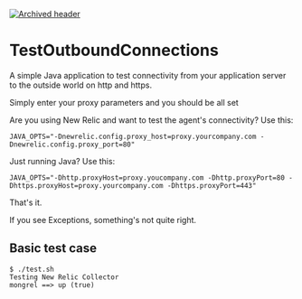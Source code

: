 [![Archived header](https://github.com/newrelic/open-source-office/raw/master/examples/categories/images/Archived.png)](https://github.com/newrelic/open-source-office/blob/master/examples/categories/index.md#archived)

# TestOutboundConnections
A simple Java application to test connectivity from your application server to the outside world on http and https.

Simply enter your proxy parameters and you should be all set

Are you using New Relic and want to test the agent's connectivity?   Use this: 
```
JAVA_OPTS="-Dnewrelic.config.proxy_host=proxy.yourcompany.com -Dnewrelic.config.proxy_port=80"
```

Just running Java?   Use this:
```
JAVA_OPTS="-Dhttp.proxyHost=proxy.youcompany.com -Dhttp.proxyPort=80 -Dhttps.proxyHost=proxy.yourcompany.com -Dhttps.proxyPort=443"
```  

That's it.  

If you see Exceptions, something's not quite right.

## Basic test case

```
$ ./test.sh 
Testing New Relic Collector
mongrel ==> up (true)
```

